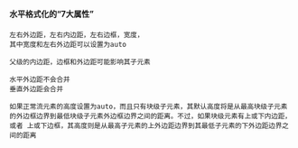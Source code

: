 #### 水平格式化的“7大属性”
```
左右外边距，左右内边距，左右边框，宽度，
其中宽度和左右外边距可以设置为auto
```
```
父级的内边距，边框和外边距可能影响其子元素
```
```
水平外边距不会合并
垂直外边距会合并
```
```
如果正常流元素的高度设置为auto，而且只有块级子元素，其默认高度将是从最高块级子元素的外边框边界到最低块级子元素外边框边界之间的距离。不过，如果块级元素有上或下内边距，或者 上或下边框，其高度则是从最高子元素的上外边距边界到其最低子元素的下外边距边界之间的距离
```
